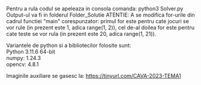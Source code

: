 Pentru a rula codul se apeleaza in consola comanda: python3 Solver.py
Output-ul va fi in folderul Folder_Solutie 
ATENTIE: A se modifica for-urile din cadrul functiei "main" corespunzator: primul for este pentru cate jocuri se vor rule (in prezent este 1, adica range(1, 2)), cel de-al doilea for este pentru cate teste se vor rula (in prezent este 20, adica range(1, 21)).

Variantele de python si a bibliotecilor folosite sunt:  
Python 3.11.6 64-bit  
numpy: 1.24.3  
opencv: 4.8.1  

Imaginile auxiliare se gasesc la: https://tinyurl.com/CAVA-2023-TEMA1
